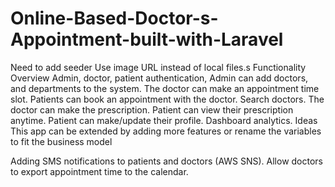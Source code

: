 # Online-Based-Doctor-s-Appointment-built-with-Laravel

Need to add seeder
Use image URL instead of local files.s
Functionality Overview
Admin, doctor, patient authentication,
Admin can add doctors, and departments to the system.
The doctor can make an appointment time slot.
Patients can book an appointment with the doctor.
Search doctors.
The doctor can make the prescription.
Patient can view their prescription anytime.
Patient can make/update their profile.
Dashboard analytics.
Ideas
This app can be extended by adding more features or rename the variables to fit the business model

Adding SMS notifications to patients and doctors (AWS SNS).
Allow doctors to export appointment time to the calendar.
